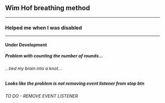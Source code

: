 ## Wim Hof breathing method
___
### Helped me when I was disabled

___

#### Under Development

##### Problem with counting the number of rounds...
###### ...tied my brain into a knot...

##### Looks like the problem is not removing event listener from stop btn
###### TO DO - REMOVE EVENT LISTENER